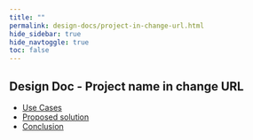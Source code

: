 ```yaml
---
title: ""
permalink: design-docs/project-in-change-url.html
hide_sidebar: true
hide_navtoggle: true
toc: false
---
```


## Design Doc - Project name in change URL

* [Use Cases](/design-docs/project-in-change-url-use-cases.html)
* [Proposed solution](/design-docs/project-in-change-url-solution.html)
* [Conclusion](/design-docs/project-in-change-url-conclusion.html)
